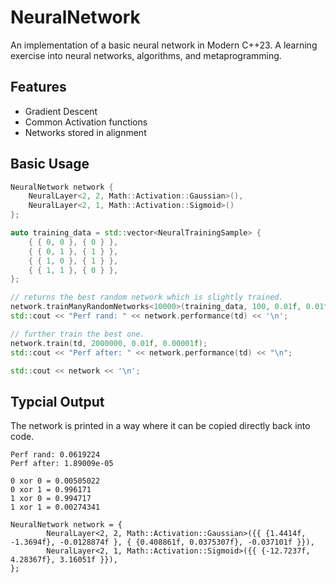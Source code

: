 # NeuralNetwork
An implementation of a basic neural network in Modern C++23. A learning exercise into neural networks, algorithms, and metaprogramming.  

## Features
- Gradient Descent
- Common Activation functions
- Networks stored in alignment

## Basic Usage
```cpp
NeuralNetwork network {
    NeuralLayer<2, 2, Math::Activation::Gaussian>(),
    NeuralLayer<2, 1, Math::Activation::Sigmoid>()
};

auto training_data = std::vector<NeuralTrainingSample> {
    { { 0, 0 }, { 0 } },
    { { 0, 1 }, { 1 } },
    { { 1, 0 }, { 1 } },
    { { 1, 1 }, { 0 } },
};

// returns the best random network which is slightly trained.
network.trainManyRandomNetworks<10000>(training_data, 100, 0.01f, 0.01f);
std::cout << "Perf rand: " << network.performance(td) << '\n';

// further train the best one.
network.train(td, 2000000, 0.01f, 0.00001f);
std::cout << "Perf after: " << network.performance(td) << "\n";

std::cout << network << '\n';

```

## Typcial Output
The network is printed in a way where it can be copied directly back into code.  
```terminal
Perf rand: 0.0619224
Perf after: 1.89009e-05

0 xor 0 = 0.00505022
0 xor 1 = 0.996171
1 xor 0 = 0.994717
1 xor 1 = 0.00274341

NeuralNetwork network = {
        NeuralLayer<2, 2, Math::Activation::Gaussian>({{ {1.4414f, -1.3694f}, -0.0128874f }, { {0.408861f, 0.0375307f}, -0.037101f }}),
        NeuralLayer<2, 1, Math::Activation::Sigmoid>({{ {-12.7237f, 4.28367f}, 3.16051f }}),
};
```